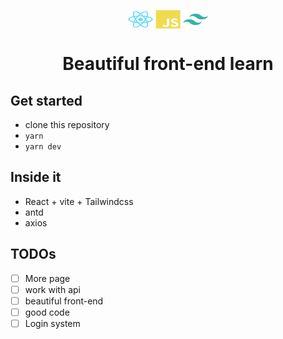 <p align="center" >
<img align="center" alt="React" height="30" width="40" src="https://raw.githubusercontent.com/devicons/devicon/master/icons/react/react-original.svg">
<img align="center" alt="Js" height="30" width="40" src="https://raw.githubusercontent.com/devicons/devicon/master/icons/javascript/javascript-plain.svg">
<img align="center" alt="tailwindcss" height="30" width="40" src="https://github.com/devicons/devicon/raw/master/icons/tailwindcss/tailwindcss-plain.svg">
</p>

# <p align="center">Beautiful front-end learn</p>

## Get started

- clone this repository
- `yarn`
- `yarn dev`

## Inside it

- React + vite + Tailwindcss
- antd
- axios

## TODOs

- [ ] More page
- [ ] work with api
- [ ] beautiful front-end
- [ ] good code
- [ ] Login system